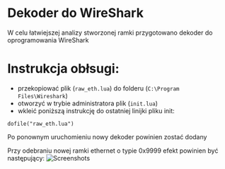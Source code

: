 # Dekoder do WireShark

W celu łatwiejszej analizy stworzonej ramki przygotowano dekoder do oprogramowania WireShark

# Instrukcja obłsugi:
- przekopiować plik (`raw_eth.lua`) do folderu (`C:\Program Files\Wireshark`)
- otworzyć w trybie administratora plik (`init.lua`)
- wkleić poniższą instrukcję do ostatniej linijki pliku init:
```
dofile("raw_eth.lua")
```

Po ponownym uruchomieniu nowy dekoder powinien zostać dodany

Przy odebraniu nowej ramki ethernet o typie 0x9999 efekt powinien być następujący:
![Screenshots](270453089_455272842975074_5816147422440293401_n.png)
